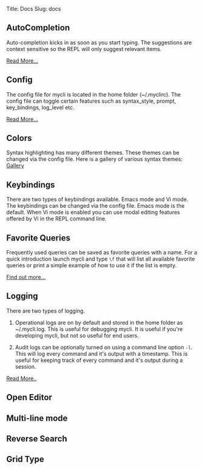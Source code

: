 Title: Docs
Slug: docs

## <a name="auto-completion"></a>AutoCompletion

Auto-completion kicks in as soon as you start typing. The suggestions are context sensitive so the REPL will only suggest relevant items.

[Read More...]({filename}/pages/completion.md)

## <a name="config"></a>Config

The config file for mycli is located in the home folder (~/.myclirc). The config file can toggle certain features such as syntax_style, prompt, key_bindings, log_level etc.

[Read More...]({filename}/pages/config.md)

## <a name="colors"></a>Colors

Syntax highlighting has many different themes. These themes can be changed via the config file. Here is a gallery of various syntax themes: [Gallery]({filename}/pages/syntax.md)

## <a name="keybindings"></a>Keybindings

There are two types of keybindings available. Emacs mode and Vi mode. The keybindings can be changed via the config file. Emacs mode is the default. When Vi mode is enabled you can use modal editing features offered by Vi in the REPL command line.

## <a name="favorites"></a>Favorite Queries

Frequently used queries can be saved as favorite queries with a name. For a quick introduction launch mycli and type `\f` that will list all available favorite queries or print a simple example of how to use it if the list is empty. 

[Find out more...]({filename}/pages/favorites.md)

## <a name="logging"></a>Logging

There are two types of logging. 

1. Operational logs are on by default and stored in the home folder as ~/.mycli.log. This is useful for debugging mycli. It is useful if you're developing mycli, but not so useful for end users.

2. Audit logs can be optionally turned on using a command line option `-l`. This will log every command and it's output with a timestamp. This is useful for keeping track of every command and it's output during a session. 

[Read More..]({filename}/pages/logging.md)

## Open Editor


## Multi-line mode


## Reverse Search



## Grid Type


